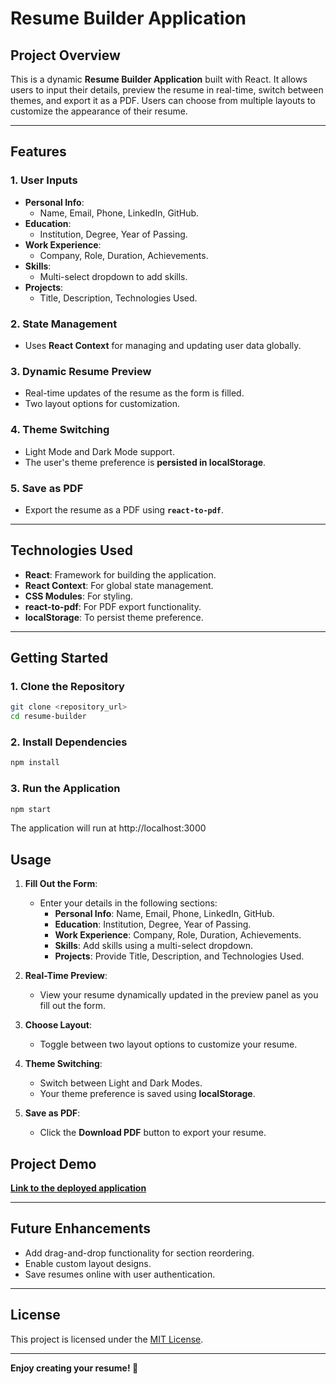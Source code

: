 # **Resume Builder Application**

## **Project Overview**

This is a dynamic **Resume Builder Application** built with React. It allows users to input their details, preview the resume in real-time, switch between themes, and export it as a PDF. Users can choose from multiple layouts to customize the appearance of their resume.

---

## **Features**

### **1. User Inputs**

- **Personal Info**:
  - Name, Email, Phone, LinkedIn, GitHub.
- **Education**:
  - Institution, Degree, Year of Passing.
- **Work Experience**:
  - Company, Role, Duration, Achievements.
- **Skills**:
  - Multi-select dropdown to add skills.
- **Projects**:
  - Title, Description, Technologies Used.

### **2. State Management**

- Uses **React Context** for managing and updating user data globally.

### **3. Dynamic Resume Preview**

- Real-time updates of the resume as the form is filled.
- Two layout options for customization.

### **4. Theme Switching**

- Light Mode and Dark Mode support.
- The user's theme preference is **persisted in localStorage**.

### **5. Save as PDF**

- Export the resume as a PDF using **`react-to-pdf`**.

---

## **Technologies Used**

- **React**: Framework for building the application.
- **React Context**: For global state management.
- **CSS Modules**: For styling.
- **react-to-pdf**: For PDF export functionality.
- **localStorage**: To persist theme preference.

---

## **Getting Started**

### **1. Clone the Repository**

```bash
git clone <repository_url>
cd resume-builder
```

### **2. Install Dependencies**

```bash
npm install
```

### **3. Run the Application**

```bash
npm start
```

The application will run at http://localhost:3000

## **Usage**

1. **Fill Out the Form**:  
   - Enter your details in the following sections:
     - **Personal Info**: Name, Email, Phone, LinkedIn, GitHub.  
     - **Education**: Institution, Degree, Year of Passing.  
     - **Work Experience**: Company, Role, Duration, Achievements.  
     - **Skills**: Add skills using a multi-select dropdown.  
     - **Projects**: Provide Title, Description, and Technologies Used.  

2. **Real-Time Preview**:  
   - View your resume dynamically updated in the preview panel as you fill out the form.

3. **Choose Layout**:  
   - Toggle between two layout options to customize your resume.

4. **Theme Switching**:  
   - Switch between Light and Dark Modes.  
   - Your theme preference is saved using **localStorage**.

5. **Save as PDF**:  
   - Click the **Download PDF** button to export your resume.

## **Project Demo**

[**Link to the deployed application**](<Deployment_URL>)

---

## **Future Enhancements**

- Add drag-and-drop functionality for section reordering.
- Enable custom layout designs.
- Save resumes online with user authentication.

---

## **License**

This project is licensed under the [MIT License](https://opensource.org/licenses/MIT).

---

**Enjoy creating your resume! 🎉**